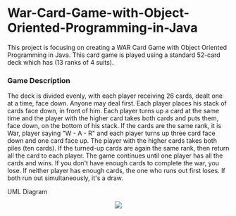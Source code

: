# War-Card-Game-with-Object-Oriented-Programming-in-Java
This project is focusing on creating a WAR Card Game with Object Oriented Programming in Java. This card game is played using a standard 52-card deck which has (13 ranks of 4 suits). 

### Game Description

The deck is divided evenly, with each player receiving 26 cards, dealt one at a time, face down. Anyone may deal first. Each player places his stack of cards face down, in front of him. Each player turns up a card at the same time and the player with the higher card takes both cards and puts them, face down, on the bottom of his stack. If the cards are the same rank, it is War, player saying "W - A - R" and each player turns up three card face down and one card face up. The player with the higher cards takes both piles (ten cards). If the turned-up cards are again the same rank, then return all the card to each player. The game continues until one player has all the cards and wins. If you don't have enough cards to complete the war, you lose. If neither player has enough cards, the one who runs out first loses. If both run out simultaneously, it's a draw.

UML Diagram
<p align="center">
  <img src="https://user-images.githubusercontent.com/91049876/187707048-ee7139b6-9665-4ba7-a11a-32a8d31584f6.png"/>
</p>
